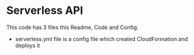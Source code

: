 # Serverless API

This code has 3 files this Readme, Code and Config.
- serverless.yml file is a config file which created CloudFormation and deploys it